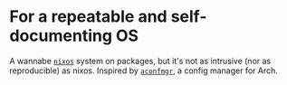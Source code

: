 
# For a repeatable and self-documenting OS

A wannabe [`nixos`](https://nixos.org/) system on packages, but it's not as intrusive (nor as reproducible) as nixos.
Inspired by [`aconfmgr`](https://github.com/CyberShadow/aconfmgr), a config manager for Arch.
